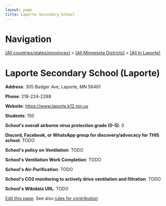 ```yaml
---
layout: page
title: Laporte Secondary School
---
```

# Navigation

[[All countries/states/provinces]](../../..) > [[All Minnesota Districts]](../..) > [[All In Laporte]](..)

# Laporte Secondary School (Laporte)

**Address**: 305 Badger Ave, Laporte, MN 56461

**Phone**: 218-224-2288

**Website**: <https://www.laporte.k12.mn.us>

**Students**: 150

**School's overall airborne virus protection grade (0-5)**: 0

**Discord, Facebook, or WhatsApp group for discovery/advocacy for THIS school**: TODO

**School's policy on Ventilation**: TODO

**School's Ventilation Work Completion**: TODO

**School's Air-Purification**: TODO

**School's CO2 monitoring to actively drive ventilation and filtration**: TODO

**School's Wikidata URL**: TODO


[Edit this page](https://github.com/ventilate-schools/MN/edit/main/./Laporte/Laporte_Secondary_School.md). See also [rules for contribution](../../../contribution-rules/)